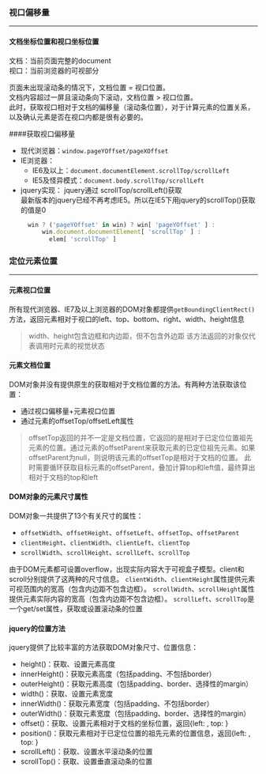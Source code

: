 
### 视口偏移量
----------
#### 文档坐标位置和视口坐标位置
文档：当前页面完整的document  
视口：当前浏览器的可视部分  

页面未出现滚动条的情况下，文档位置 = 视口位置。  
文档内容超过一屏且滚动条向下滚动，文档位置 \> 视口位置。  
此时，获取视口相对于文档的偏移量（滚动条位置），对于计算元素的位置关系，以及确认元素是否在视口内都是很有必要的。

####获取视口偏移量
- 现代浏览器：`window.pageYOffset/pageXOffset`
- IE浏览器：
    + IE6及以上：`document.documentElement.scrollTop/scrollLeft`
    + IE5及怪异模式：`document.body.scrollTop/scrollLeft`
- jquery实现：
  jquery通过 scrollTop/scrollLeft()获取  
  最新版本的jquery已经不再考虑IE5。所以在IE5下用jquery的scrollTop()获取的值是0
  ````javascript
    win ? ('pageYOffset' in win) ? win[ 'pageYOffset' ] :
        win.document.documentElement[ 'scrollTop' ] :
          elem[ 'scrollTop' ]
  ````

### 定位元素位置
----------
#### 元素视口位置
所有现代浏览器、IE7及以上浏览器的DOM对象都提供`getBoundingClientRect()`方法，返回元素相对于视口的left、top、bottom、right、width、height信息
> width、height包含边框和内边距，但不包含外边距
> 该方法返回的对象仅代表调用时元素的视觉状态

#### 元素文档位置
DOM对象并没有提供原生的获取相对于文档位置的方法。有两种方法获取该位置：  

- 通过视口偏移量+元素视口位置
- 通过元素的offsetTop/offsetLeft属性

> offsetTop返回的并不一定是文档位置，它返回的是相对于已定位位置祖先元素的位置。通过元素的offsetParent来获取元素的已定位祖先元素。如果offsetParent为null，则说明该元素的offsetTop是相对于文档的位置。
> 此时需要循环获取目标元素的offsetParent，叠加计算top和left值，最终算出相对于文档的top和left

#### DOM对象的元素尺寸属性
DOM对象一共提供了13个有关尺寸的属性：

- `offsetWidth`、`offsetHeight`、`offsetLeft`、`offsetTop`、`offsetParent`
- `clientHeight`、`clientWidth`、`clientLeft`、`clientTop`
- `scrollWidth`、`scrollHeight`、`scrollLeft`、`scrollTop`

由于DOM元素都可设置overflow，出现实际内容大于可视盒子模型。client和scroll分别提供了这两种的尺寸信息。
`clientWidth`、`clientHeight`属性提供元素可视范围内的宽高（包含内边距不包含边框）。
`scrollWidth`、`scrollHeight`属性提供元素实际内容的宽高（包含内边距不包含边框）。
`scrollLeft`、`scrollTop`是一个get/set属性，获取或设置滚动条的位置

#### jquery的位置方法
jquery提供了比较丰富的方法获取DOM对象尺寸、位置信息：  

- height()：获取、设置元素高度
- innerHeight()：获取元素高度（包括padding、不包括border）
- outerHeight()：获取元素高度（包括padding、border、选择性的margin）
- width()：获取、设置元素宽度
- innerWidth()：获取元素宽度（包括padding、不包括border）
- outerWidth()：获取元素宽度（包括padding、border、选择性的margin）
- offset()：获取、设置元素相对于文档的坐标位置，返回{left: , top: }
- position()：获取元素相对于已定位位置的祖先元素的位置信息，返回{left: , top: }
- scrollLeft()：获取、设置水平滚动条的位置
- scrollTop()：获取、设置垂直滚动条的位置
